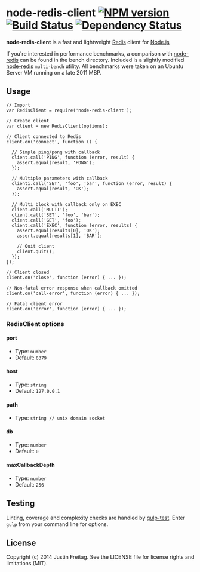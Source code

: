 # node-redis-client [![NPM version][npm-image]][npm-url] [![Build Status][travis-image]][travis-url] [![Dependency Status][depstat-image]][depstat-url]

**node-redis-client** is a fast and lightweight [Redis][redis] client for
[Node.js][nodejs]

If you're interested in performance benchmarks, a comparison with
[node-redis][node-redis] can be found in the bench directory. Included is a
slightly modified [node-redis][node-redis] `multi-bench` utility. All benchmarks
were taken on an Ubuntu Server VM running on a late 2011 MBP.

## Usage

    // Import
    var RedisClient = require('node-redis-client');

    // Create client
    var client = new RedisClient(options);

    // Client connected to Redis
    client.on('connect', function () {

      // Simple ping/pong with callback
      client.call('PING', function (error, result) {
        assert.equal(result, 'PONG');
      });

      // Multiple parameters with callback
      clienti.call('SET', 'foo', 'bar', function (error, result) {
        assert.equal(result, 'OK');
      });

      // Multi block with callback only on EXEC
      client.call('MULTI');
      client.call('SET', 'foo', 'bar');
      client.call('GET', 'foo');
      client.call('EXEC', function (error, results) {
        assert.equal(results[0], 'OK');
        assert.equal(results[1], 'BAR');

        // Quit client
        client.quit();
      });
    });

    // Client closed
    client.on('close', function (error) { ... });

    // Non-fatal error response when callback omitted
    client.on('call-error', function (error) { ... });

    // Fatal client error
    client.on('error', function (error) { ... });

### RedisClient options

#### port

- Type: `number`
- Default: `6379`

#### host

- Type: `string`
- Default: `127.0.0.1`

#### path

- Type: `string // unix domain socket`

#### db

- Type: `number`
- Default: `0`

#### maxCallbackDepth

- Type: `number`
- Default: `256`

## Testing

Linting, coverage and complexity checks are handled by [gulp-test][gulp-test].
Enter `gulp` from your command line for options.

## License

Copyright (c) 2014 Justin Freitag. See the LICENSE file for license rights and
limitations (MIT).

[npm-url]: https://npmjs.org/package/node-redis-client
[npm-image]: https://badge.fury.io/js/node-redis-client.png

[travis-url]: http://travis-ci.org/justinfreitag/node-redis-client
[travis-image]: https://travis-ci.org/justinfreitag/node-redis-client.png?branch=master

[depstat-url]: https://david-dm.org/justinfreitag/node-redis-client
[depstat-image]: https://david-dm.org/justinfreitag/node-redis-client.png

[redis]: http://redis.io
[nodejs]: http://nodejs.org
[node-redis]: https://github.com/mranney/node_redis
[gulp-test]: https://github.com/justinfreitag/gulp-test

